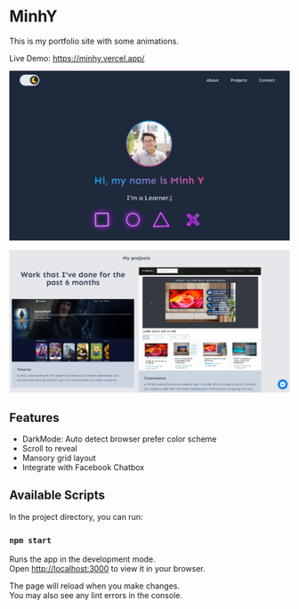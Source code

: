 # MinhY 

This is my portfolio site with some animations.

Live Demo: https://minhy.vercel.app/

![screenshot](https://github.com/minhypro/minhy/blob/master/uploads/img1.png)

![screenshot](https://github.com/minhypro/minhy/blob/master/uploads/img2.png)

## Features

- DarkMode: Auto detect browser prefer color scheme
- Scroll to reveal
- Mansory grid layout
- Integrate with Facebook Chatbox

## Available Scripts

In the project directory, you can run:

### `npm start`

Runs the app in the development mode.\
Open [http://localhost:3000](http://localhost:3000) to view it in your browser.

The page will reload when you make changes.\
You may also see any lint errors in the console.